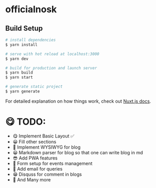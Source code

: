 # officialnosk

## Build Setup

```bash
# install dependencies
$ yarn install

# serve with hot reload at localhost:3000
$ yarn dev

# build for production and launch server
$ yarn build
$ yarn start

# generate static project
$ yarn generate
```

For detailed explanation on how things work, check out [Nuxt.js docs](https://nuxtjs.org).


# 😋 TODO:
  - 😋 Implement Basic Layout   ✅
  - 😀 Fill other sections 
  - 🔖 Implement WYSIWYG for blog
  - 😀 Markdown parser for blog so that one can write blog in md
  - 😎 Add PWA features
  - 📄 Form setup for events management
  - 💌 Add email for queries
  - 😁 Disquss for comment in blogs
  - 🧠 And Many more
